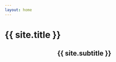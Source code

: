 ```yaml
---
layout: home
---
```

# {{ site.title }}
<!-- ## {{ site.subtitle }} -->
## <h2 style="text-align:center;">{{ site.subtitle }}</h2>

